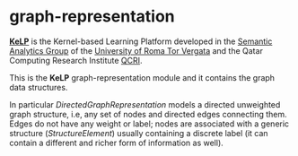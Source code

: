 # graph-representation

[**KeLP**][kelp-site]  is the Kernel-based Learning Platform developed in the [Semantic Analytics Group][sag-site] of the [University of Roma Tor Vergata][uniroma2-site] and the Qatar Computing Research Institute [QCRI][qcri-site].

This is the **KeLP** graph-representation module and it contains the graph data structures.

In particular _DirectedGraphRepresentation_ models a directed unweighted graph structure, i.e, any set of nodes and directed edges connecting them. Edges do not have any weight or label; nodes are associated with a generic structure (_StructureElement_) usually containing a discrete label (it can contain a different and richer form of information as well). 




[sag-site]: http://sag.art.uniroma2.it "SAG site"
[qcri-site]: http://www.qcri.org.qa/ "QCRI"
[uniroma2-site]: http://www.uniroma2.it "University of Roma Tor Vergata"
[kelp-site]: http://sag.art.uniroma2.it/demo-software/kelp/ "KeLP website"
